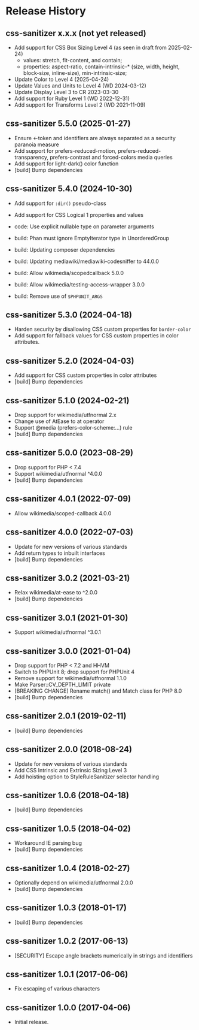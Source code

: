# Release History

## css-sanitizer x.x.x (not yet released)
* Add support for CSS Box Sizing Level 4 (as seen in draft from 2025-02-24)
	- values: stretch, fit-content, and contain;
	- properties: aspect-ratio, contain-intrinsic-* (size, width, height, block-size, inline-size), min-intrinsic-size;
* Update Color to Level 4 (2025-04-24)
* Update Values and Units to Level 4 (WD 2024-03-12)
* Update Display Level 3 to CR 2023-03-30
* Add support for Ruby Level 1 (WD 2022-12-31)
* Add support for Transforms Level 2 (WD 2021-11-09)

## css-sanitizer 5.5.0 (2025-01-27)
* Ensure <-token and identifiers are always separated as a security
  paranoia measure
* Add support for prefers-reduced-motion, prefers-reduced-transparency,
  prefers-contrast and forced-colors media queries
* Add support for light-dark() color function
* [build] Bump dependencies

## css-sanitizer 5.4.0 (2024-10-30)
* Add support for `:dir()` pseudo-class
* Add support for CSS Logical 1 properties and values

* code: Use explicit nullable type on parameter arguments
* build: Phan must ignore EmptyIterator type in UnorderedGroup
* build: Updating composer dependencies
* build: Updating mediawiki/mediawiki-codesniffer to 44.0.0
* build: Allow wikimedia/scopedcallback 5.0.0
* build: Allow wikimedia/testing-access-wrapper 3.0.0
* build: Remove use of `$PHPUNIT_ARGS`

## css-sanitizer 5.3.0 (2024-04-18)
* Harden security by disallowing CSS custom properties for `border-color`
* Add support for fallback values for CSS custom properties in color attributes.

## css-sanitizer 5.2.0 (2024-04-03)
* Add support for CSS custom properties in color attributes
* [build] Bump dependencies

## css-sanitizer 5.1.0 (2024-02-21)
* Drop support for wikimedia/utfnormal 2.x
* Change use of AtEase to at operator
* Support @media (prefers-color-scheme:...) rule
* [build] Bump dependencies

## css-sanitizer 5.0.0 (2023-08-29)
* Drop support for PHP < 7.4
* Support wikimedia/utfnormal ^4.0.0
* [build] Bump dependencies

## css-sanitizer 4.0.1 (2022-07-09)
* Allow wikimedia/scoped-callback 4.0.0

## css-sanitizer 4.0.0 (2022-07-03)
* Update for new versions of various standards
* Add return types to inbuilt interfaces
* [build] Bump dependencies

## css-sanitizer 3.0.2 (2021-03-21)
* Relax wikimedia/at-ease to ^2.0.0
* [build] Bump dependencies

## css-sanitizer 3.0.1 (2021-01-30)
* Support wikimedia/utfnormal ^3.0.1

## css-sanitizer 3.0.0 (2021-01-04)
* Drop support for PHP < 7.2 and HHVM
* Switch to PHPUnit 8; drop support for PHPUnit 4
* Remove support for wikimedia/utfnormal 1.1.0
* Make Parser::CV_DEPTH_LIMIT private
* [BREAKING CHANGE] Rename match() and Match class for PHP 8.0
* [build] Bump dependencies

## css-sanitizer 2.0.1 (2019-02-11)
* [build] Bump dependencies

## css-sanitizer 2.0.0 (2018-08-24)
* Update for new versions of various standards
* Add CSS Intrinsic and Extrinsic Sizing Level 3
* Add hoisting option to StyleRuleSanitizer selector handling

## css-sanitizer 1.0.6 (2018-04-18)
* [build] Bump dependencies

## css-sanitizer 1.0.5 (2018-04-02)
* Workaround IE parsing bug
* [build] Bump dependencies

## css-sanitizer 1.0.4 (2018-02-27)
* Optionally depend on wikimedia/utfnormal 2.0.0
* [build] Bump dependencies

## css-sanitizer 1.0.3 (2018-01-17)
* [build] Bump dependencies

## css-sanitizer 1.0.2 (2017-06-13)
* [SECURITY] Escape angle brackets numerically in strings and identifiers

## css-sanitizer 1.0.1 (2017-06-06)
* Fix escaping of various characters

## css-sanitizer 1.0.0 (2017-04-06)
* Initial release.
